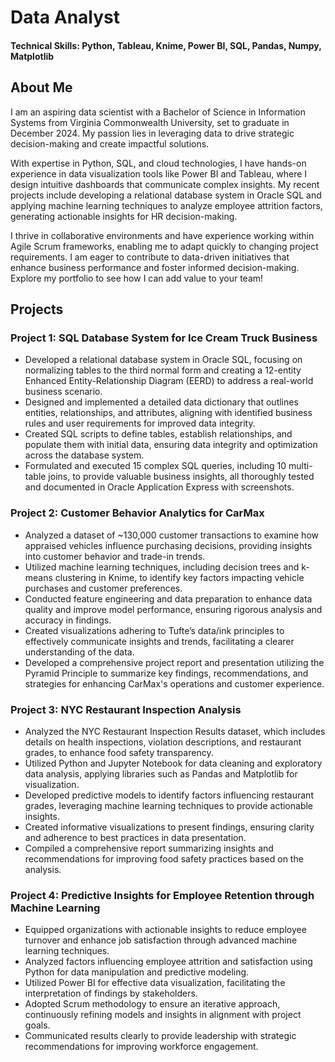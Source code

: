# Data Analyst
#### Technical Skills: Python, Tableau, Knime, Power BI, SQL, Pandas, Numpy, Matplotlib

## About Me
I am an aspiring data scientist with a Bachelor of Science in Information Systems from Virginia Commonwealth University, set to graduate in December 2024. My passion lies in leveraging data to drive strategic decision-making and create impactful solutions.

With expertise in Python, SQL, and cloud technologies, I have hands-on experience in data visualization tools like Power BI and Tableau, where I design intuitive dashboards that communicate complex insights. My recent projects include developing a relational database system in Oracle SQL and applying machine learning techniques to analyze employee attrition factors, generating actionable insights for HR decision-making.

I thrive in collaborative environments and have experience working within Agile Scrum frameworks, enabling me to adapt quickly to changing project requirements. I am eager to contribute to data-driven initiatives that enhance business performance and foster informed decision-making. Explore my portfolio to see how I can add value to your team!


## Projects
### Project 1: SQL Database System for Ice Cream Truck Business

* Developed a relational database system in Oracle SQL, focusing on normalizing tables to the third normal form and creating a 12-entity Enhanced Entity-Relationship Diagram (EERD) to address a real-world business scenario.
* Designed and implemented a detailed data dictionary that outlines entities, relationships, and attributes, aligning with identified business rules and user requirements for improved data integrity.
* Created SQL scripts to define tables, establish relationships, and populate them with initial data, ensuring data integrity and optimization across the database system.
* Formulated and executed 15 complex SQL queries, including 10 multi-table joins, to provide valuable business insights, all thoroughly tested and documented in Oracle Application Express with screenshots.


### Project 2: Customer Behavior Analytics for CarMax

* Analyzed a dataset of ~130,000 customer transactions to examine how appraised vehicles influence purchasing decisions, providing insights into customer behavior and trade-in trends.
* Utilized machine learning techniques, including decision trees and k-means clustering in Knime, to identify key factors impacting vehicle purchases and customer preferences.
* Conducted feature engineering and data preparation to enhance data quality and improve model performance, ensuring rigorous analysis and accuracy in findings.
* Created visualizations adhering to Tufte’s data/ink principles to effectively communicate insights and trends, facilitating a clearer understanding of the data.
* Developed a comprehensive project report and presentation utilizing the Pyramid Principle to summarize key findings, recommendations, and strategies for enhancing CarMax's operations and customer experience.


### Project 3: NYC Restaurant Inspection Analysis

* Analyzed the NYC Restaurant Inspection Results dataset, which includes details on health inspections, violation descriptions, and restaurant grades, to enhance food safety transparency.
* Utilized Python and Jupyter Notebook for data cleaning and exploratory data analysis, applying libraries such as Pandas and Matplotlib for visualization.
* Developed predictive models to identify factors influencing restaurant grades, leveraging machine learning techniques to provide actionable insights.
* Created informative visualizations to present findings, ensuring clarity and adherence to best practices in data presentation.
* Compiled a comprehensive report summarizing insights and recommendations for improving food safety practices based on the analysis.


### Project 4: Predictive Insights for Employee Retention through Machine Learning

* Equipped organizations with actionable insights to reduce employee turnover and enhance job satisfaction through advanced machine learning techniques.
* Analyzed factors influencing employee attrition and satisfaction using Python for data manipulation and predictive modeling.
* Utilized Power BI for effective data visualization, facilitating the interpretation of findings by stakeholders.
* Adopted Scrum methodology to ensure an iterative approach, continuously refining models and insights in alignment with project goals.
* Communicated results clearly to provide leadership with strategic recommendations for improving workforce engagement.
